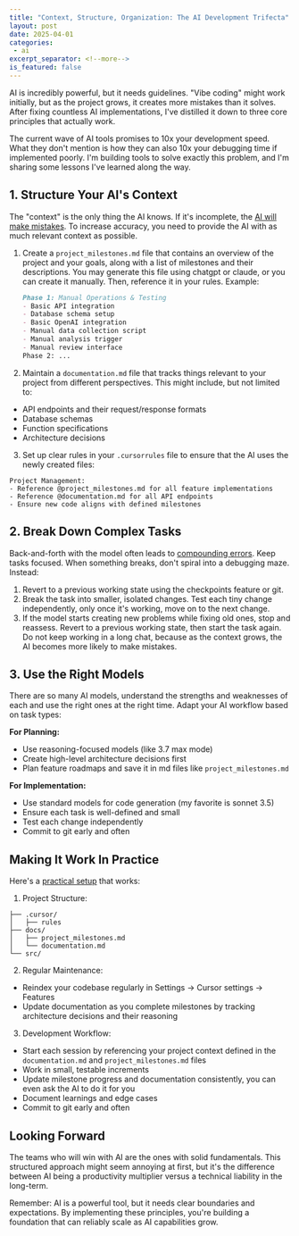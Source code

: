 ```yaml
---
title: "Context, Structure, Organization: The AI Development Trifecta"
layout: post
date: 2025-04-01
categories:
 - ai
excerpt_separator: <!--more-->
is_featured: false
---
```


AI is incredibly powerful, but it needs guidelines. "Vibe coding" might work initially, but as the project grows, it creates more mistakes than it solves. After fixing countless AI implementations, I've distilled it down to three core principles that actually work.

The current wave of AI tools promises to 10x your development speed. What they don't mention is how they can also 10x your debugging time if implemented poorly. I'm building tools to solve exactly this problem, and I'm sharing some lessons I've learned along the way.

## 1. Structure Your AI's Context

The "context" is the only thing the AI knows. If it's incomplete, the [AI will make mistakes](/blog/dangers-vibe-coding). To increase accuracy, you need to provide the AI with as much relevant context as possible.

1. Create a `project_milestones.md` file that contains an overview of the project and your goals, along with a list of milestones and their descriptions. You may generate this file using chatgpt or claude, or you can create it manually. Then, reference it in your rules. Example:

    ```markdown
    Phase 1: Manual Operations & Testing
    - Basic API integration
    - Database schema setup
    - Basic OpenAI integration
    - Manual data collection script
    - Manual analysis trigger
    - Manual review interface
    Phase 2: ...
    ```

2. Maintain a `documentation.md` file that tracks things relevant to your project from different perspectives. This might include, but not limited to:
- API endpoints and their request/response formats
- Database schemas
- Function specifications
- Architecture decisions

3. Set up clear rules in your `.cursorrules` file to ensure that the AI uses the newly created files:
  ```
  Project Management:
  - Reference @project_milestones.md for all feature implementations
  - Reference @documentation.md for all API endpoints
  - Ensure new code aligns with defined milestones
  ```

## 2. Break Down Complex Tasks

Back-and-forth with the model often leads to [compounding errors](/blog/vibe-coding-fantasy). Keep tasks focused. When something breaks, don't spiral into a debugging maze. Instead:

1. Revert to a previous working state using the checkpoints feature or git.
2. Break the task into smaller, isolated changes. Test each tiny change independently, only once it's working, move on to the next change.
3. If the model starts creating new problems while fixing old ones, stop and reassess. Revert to a previous working state, then start the task again. Do not keep working in a long chat, because as the context grows, the AI becomes more likely to make mistakes.

<!-- newsletter_widget -->

## 3. Use the Right Models

There are so many AI models, understand the strengths and weaknesses of each and use the right ones at the right time. Adapt your AI workflow based on task types:

**For Planning:**
- Use reasoning-focused models (like 3.7 max mode)
- Create high-level architecture decisions first
- Plan feature roadmaps and save it in md files like `project_milestones.md`

**For Implementation:**
- Use standard models for code generation (my favorite is sonnet 3.5)
- Ensure each task is well-defined and small
- Test each change independently
- Commit to git early and often

## Making It Work In Practice

Here's a [practical setup](/blog/cursor-guide) that works:

1. Project Structure:
```
├── .cursor/
│   ├── rules
├── docs/
│   ├── project_milestones.md
│   └── documentation.md
└── src/
```

2. Regular Maintenance:
- Reindex your codebase regularly in Settings → Cursor settings → Features
- Update documentation as you complete milestones by tracking architecture decisions and their reasoning 

3. Development Workflow:
- Start each session by referencing your project context defined in the `documentation.md` and `project_milestones.md` files
- Work in small, testable increments
- Update milestone progress and documentation consistently, you can even ask the AI to do it for you
- Document learnings and edge cases
- Commit to git early and often

## Looking Forward

The teams who will win with AI are the ones with solid fundamentals. This structured approach might seem annoying at first, but it's the difference between AI being a productivity multiplier versus a technical liability in the long-term.

Remember: AI is a powerful tool, but it needs clear boundaries and expectations. By implementing these principles, you're building a foundation that can reliably scale as AI capabilities grow.
